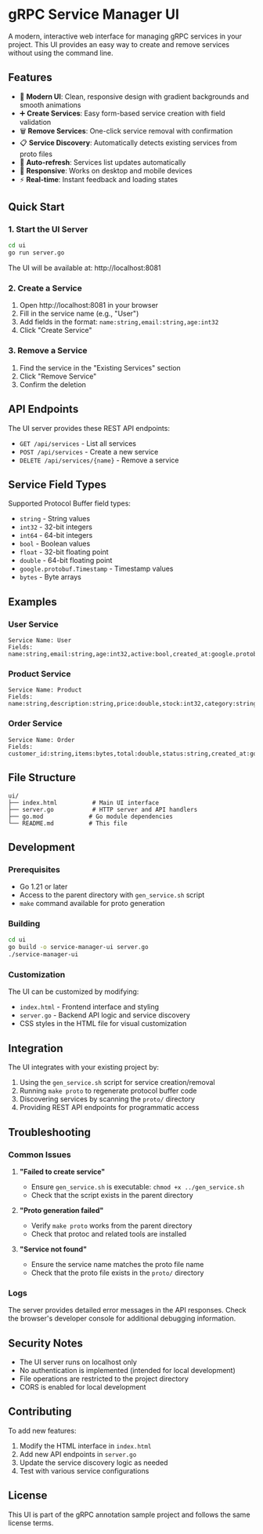 # gRPC Service Manager UI

A modern, interactive web interface for managing gRPC services in your project. This UI provides an easy way to create and remove services without using the command line.

## Features

- 🎨 **Modern UI**: Clean, responsive design with gradient backgrounds and smooth animations
- ➕ **Create Services**: Easy form-based service creation with field validation
- 🗑️ **Remove Services**: One-click service removal with confirmation
- 📋 **Service Discovery**: Automatically detects existing services from proto files
- 🔄 **Auto-refresh**: Services list updates automatically
- 📱 **Responsive**: Works on desktop and mobile devices
- ⚡ **Real-time**: Instant feedback and loading states

## Quick Start

### 1. Start the UI Server

```bash
cd ui
go run server.go
```

The UI will be available at: http://localhost:8081

### 2. Create a Service

1. Open http://localhost:8081 in your browser
2. Fill in the service name (e.g., "User")
3. Add fields in the format: `name:string,email:string,age:int32`
4. Click "Create Service"

### 3. Remove a Service

1. Find the service in the "Existing Services" section
2. Click "Remove Service"
3. Confirm the deletion

## API Endpoints

The UI server provides these REST API endpoints:

- `GET /api/services` - List all services
- `POST /api/services` - Create a new service
- `DELETE /api/services/{name}` - Remove a service

## Service Field Types

Supported Protocol Buffer field types:

- `string` - String values
- `int32` - 32-bit integers
- `int64` - 64-bit integers
- `bool` - Boolean values
- `float` - 32-bit floating point
- `double` - 64-bit floating point
- `google.protobuf.Timestamp` - Timestamp values
- `bytes` - Byte arrays

## Examples

### User Service
```
Service Name: User
Fields: name:string,email:string,age:int32,active:bool,created_at:google.protobuf.Timestamp
```

### Product Service
```
Service Name: Product
Fields: name:string,description:string,price:double,stock:int32,category:string
```

### Order Service
```
Service Name: Order
Fields: customer_id:string,items:bytes,total:double,status:string,created_at:google.protobuf.Timestamp
```

## File Structure

```
ui/
├── index.html          # Main UI interface
├── server.go           # HTTP server and API handlers
├── go.mod             # Go module dependencies
└── README.md          # This file
```

## Development

### Prerequisites

- Go 1.21 or later
- Access to the parent directory with `gen_service.sh` script
- `make` command available for proto generation

### Building

```bash
cd ui
go build -o service-manager-ui server.go
./service-manager-ui
```

### Customization

The UI can be customized by modifying:

- `index.html` - Frontend interface and styling
- `server.go` - Backend API logic and service discovery
- CSS styles in the HTML file for visual customization

## Integration

The UI integrates with your existing project by:

1. Using the `gen_service.sh` script for service creation/removal
2. Running `make proto` to regenerate protocol buffer code
3. Discovering services by scanning the `proto/` directory
4. Providing REST API endpoints for programmatic access

## Troubleshooting

### Common Issues

1. **"Failed to create service"**
   - Ensure `gen_service.sh` is executable: `chmod +x ../gen_service.sh`
   - Check that the script exists in the parent directory

2. **"Proto generation failed"**
   - Verify `make proto` works from the parent directory
   - Check that protoc and related tools are installed

3. **"Service not found"**
   - Ensure the service name matches the proto file name
   - Check that the proto file exists in the `proto/` directory

### Logs

The server provides detailed error messages in the API responses. Check the browser's developer console for additional debugging information.

## Security Notes

- The UI server runs on localhost only
- No authentication is implemented (intended for local development)
- File operations are restricted to the project directory
- CORS is enabled for local development

## Contributing

To add new features:

1. Modify the HTML interface in `index.html`
2. Add new API endpoints in `server.go`
3. Update the service discovery logic as needed
4. Test with various service configurations

## License

This UI is part of the gRPC annotation sample project and follows the same license terms. 